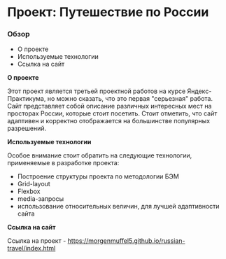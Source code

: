 # Проект: Путешествие по России

### Обзор
* О проекте
* Используемые технологии
* Ссылка на сайт

**О проекте**

Этот проект является третьей проектной работов на курсе Яндекс-Практикума, но можно сказать, что это первая "серьезная" работа.
Сайт представляет собой описание различных интересных мест на просторах России, которые стоит посетить.
Стоит отметить, что сайт адаптивен и корректно отображается на большинстве популярных разрешений.

**Используемые технологии**

Особое внимание стоит обратить на следующие технологии, применяемые в разработке проекта:
* Построение структуры проекта по методологии БЭМ
* Grid-layout
* Flexbox
* media-запросы
* использование относительных величин, для лучшей адаптивности сайта


**Ссылка на сайт**

Ссылка на проект - https://morgenmuffel5.github.io/russian-travel/index.html 
